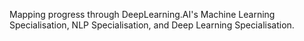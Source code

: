 Mapping progress through DeepLearning.AI's Machine Learning Specialisation, NLP Specialisation, and Deep Learning Specialisation.
